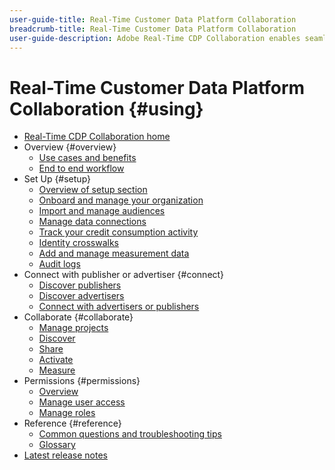 ```yaml
---
user-guide-title: Real-Time Customer Data Platform Collaboration
breadcrumb-title: Real-Time Customer Data Platform Collaboration
user-guide-description: Adobe Real-Time CDP Collaboration enables seamless and secure data sharing and collaboration between advertisers and publishers, facilitating real-time audience insights and personalized marketing strategies.
---
```


# Real-Time Customer Data Platform Collaboration {#using}

* [Real-Time CDP Collaboration home](./home.md)
* Overview {#overview}
  * [Use cases and benefits](./use-cases-benefits.md)
  * [End to end workflow](./end-to-end-workflow.md)
* Set Up {#setup}
  * [Overview of setup section](./setup/setup-overview.md)
  * [Onboard and manage your organization](./setup/onboard-organization.md)
  * [Import and manage audiences](./setup/onboard-audiences.md)
  * [Manage data connections](./setup/manage-data-connection.md)
  * [Track your credit consumption activity](/help/guide/setup/my-activity.md)
  * [Identity crosswalks](./setup/identity-crosswalk.md)
  * [Add and manage measurement data](./setup/onboard-measurement-data.md)
  * [Audit logs](./setup/audit-logs.md)
* Connect with publisher or advertiser {#connect}
  * [Discover publishers](./connect/discover-publishers.md)
  * [Discover advertisers](./connect/discover-advertisers.md)
  * [Connect with advertisers or publishers](./connect/establishing-connections.md)
* Collaborate {#collaborate}
  * [Manage projects](./collaborate/manage-projects.md)
  * [Discover](./collaborate/discover.md)
  * [Share](./collaborate/share.md)
  * [Activate](./collaborate/activate.md)
  * [Measure](./collaborate/measure.md)
* Permissions {#permissions}
  * [Overview](/help/guide/permissions/overview.md)
  * [Manage user access](/help/guide/permissions/manage-user-access.md)
  * [Manage roles](/help/guide/permissions/manage-roles.md)
* Reference {#reference}
  * [Common questions and troubleshooting tips](./faqs/common-questions.md)
  * [Glossary](./glossary.md)
* [Latest release notes](/help/guide/release-notes/latest.md)
